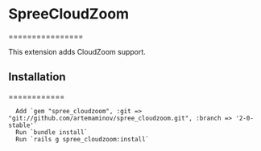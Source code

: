 # SpreeCloudZoom
================

This extension adds CloudZoom support.


## Installation
============

      Add `gem "spree_cloudzoom", :git => "git://github.com/artemaminov/spree_cloudzoom.git", :branch => '2-0-stable'`
      Run `bundle install`
      Run `rails g spree_cloudzoom:install`
